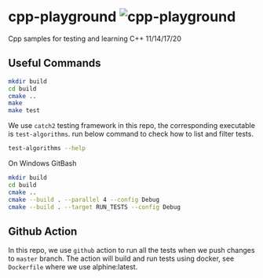 # cpp-playground ![cpp-playground](https://github.com/weidonglian/cpp-playground/workflows/cpp-playground/badge.svg)

Cpp samples for testing and learning C++ 11/14/17/20

## Useful Commands

```bash
mkdir build
cd build
cmake ..
make
make test
```

We use `catch2` testing framework in this repo, the corresponding executable is `test-algorithms`. run below command to check how to list and filter tests.

```bash
test-algorithms --help
```

On Windows GitBash

```bash
mkdir build
cd build
cmake ..
cmake --build . --parallel 4 --config Debug
cmake --build . --target RUN_TESTS --config Debug
```

## Github Action

In this repo, we use `github` action to run all the tests when we push changes to `master` branch.
The action will build and run tests using docker, see `Dockerfile` where we use alphine:latest.
